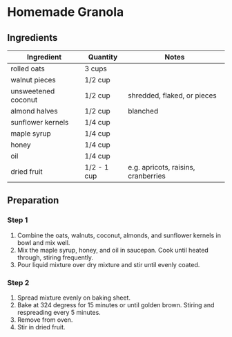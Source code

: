 # Homemade Granola

## Ingredients

| Ingredient | Quantity | Notes |
| ---------- | -------- | ----- |
| rolled oats | 3 cups | |
| walnut pieces | 1/2 cup | |
| unsweetened coconut | 1/2 cup | shredded, flaked, or pieces |
| almond halves | 1/2 cup | blanched |
| sunflower kernels | 1/4 cup | |
| maple syrup | 1/4 cup | |
| honey | 1/4 cup | |
| oil | 1/4 cup | |
| dried fruit | 1/2 - 1 cup | e.g. apricots, raisins, cranberries |

## Preparation

### Step 1
1) Combine the oats, walnuts, coconut, almonds, and sunflower kernels in bowl and mix well.
2) Mix the maple syrup, honey, and oil in saucepan. Cook until heated through, stiring frequently.
3) Pour liquid mixture over dry mixture and stir until evenly coated.

### Step 2
1) Spread mixture evenly on baking sheet.
2) Bake at 324 degress for 15 minutes or until golden brown. Stiring and respreading every 5 minutes.
3) Remove from oven.
4) Stir in dried fruit.